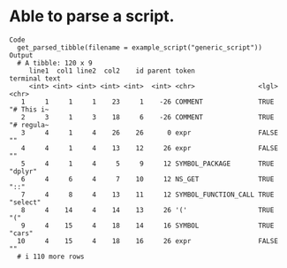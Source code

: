 # Able to parse a script.

    Code
      get_parsed_tibble(filename = example_script("generic_script"))
    Output
      # A tibble: 120 x 9
         line1  col1 line2  col2    id parent token                terminal text      
         <int> <int> <int> <int> <int>  <int> <chr>                <lgl>    <chr>     
       1     1     1     1    23     1    -26 COMMENT              TRUE     "# This i~
       2     3     1     3    18     6    -26 COMMENT              TRUE     "# regula~
       3     4     1     4    26    26      0 expr                 FALSE    ""        
       4     4     1     4    13    12     26 expr                 FALSE    ""        
       5     4     1     4     5     9     12 SYMBOL_PACKAGE       TRUE     "dplyr"   
       6     4     6     4     7    10     12 NS_GET               TRUE     "::"      
       7     4     8     4    13    11     12 SYMBOL_FUNCTION_CALL TRUE     "select"  
       8     4    14     4    14    13     26 '('                  TRUE     "("       
       9     4    15     4    18    14     16 SYMBOL               TRUE     "cars"    
      10     4    15     4    18    16     26 expr                 FALSE    ""        
      # i 110 more rows

